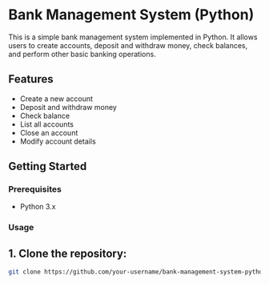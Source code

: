 # Bank Management System (Python)

This is a simple bank management system implemented in Python. It allows users to create accounts, deposit and withdraw money, check balances, and perform other basic banking operations.

## Features

- Create a new account
- Deposit and withdraw money
- Check balance
- List all accounts
- Close an account
- Modify account details

## Getting Started

### Prerequisites

- Python 3.x

### Usage

## 1. Clone the repository:

   ```bash
   git clone https://github.com/your-username/bank-management-system-python.git
